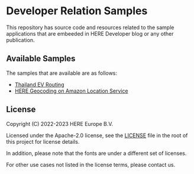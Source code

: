 # Developer Relation Samples

This repository has source code and resources related to the sample applications that are embeeded in HERE Developer blog or any other publication.

## Available Samples

The samples that are available are as follows:

- [Thailand EV Routing](https://github.com/heremaps/devrel-samples/tree/main/ev-routing-via-waypoints-thailand) 
- [HERE Geocoding on Amazon Location Service](https://www.youtube.com/playlist?list=PLTlZUhyLwZTcr5kukSrWjkwtM0WDOUsA5)

## License

Copyright (C) 2022-2023 HERE Europe B.V.

Licensed under the Apache-2.0 license, see the [LICENSE](./LICENSE) file in the root of this project for license details.

In addition, please note that the fonts are under a different set of licenses.

For other use cases not listed in the license terms, please contact us.
